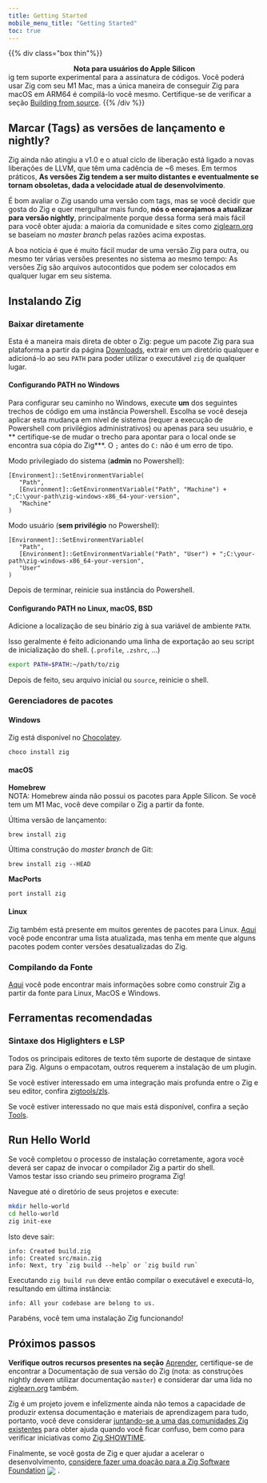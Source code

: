 ```yaml
---
title: Getting Started
mobile_menu_title: "Getting Started"
toc: true
---
```


{{% div class="box thin"%}}
**<center>Nota para usuários do Apple Silicon</center>**
ig tem suporte experimental para a assinatura de códigos. Você poderá usar Zig com seu M1 Mac,
mas a única maneira de conseguir Zig para macOS em ARM64 é compilá-lo você mesmo.
Certifique-se de verificar a seção [Building from source](#building-from-source).
{{% /div %}}


## Marcar (Tags) as versões de lançamento e nightly?
Zig ainda não atingiu a v1.0 e o atual ciclo de liberação está ligado a novas liberações de LLVM, que têm uma cadência de ~6 meses.
Em termos práticos, **As versões Zig tendem a ser muito distantes e eventualmente se tornam obsoletas, dada a velocidade atual de desenvolvimento**.

É bom avaliar o Zig usando uma versão com tags, mas se você decidir que gosta do Zig e quer mergulhar mais fundo, **nós o encorajamos a atualizar para versão nightly**, principalmente porque dessa forma será mais fácil para você obter ajuda: a maioria da comunidade e sites como
[ziglearn.org](https://ziglearn.org) se baseiam no *master branch* pelas razões acima expostas.

A boa notícia é que é muito fácil mudar de uma versão Zig para outra, ou mesmo ter várias versões presentes no sistema ao mesmo tempo: As versões Zig são arquivos autocontidos que podem ser colocados em qualquer lugar em seu sistema.


## Instalando Zig
### Baixar diretamente
Esta é a maneira mais direta de obter o Zig: pegue um pacote Zig para sua plataforma a partir da página [Downloads](/download),
extrair em um diretório qualquer e adicioná-lo ao seu `PATH` para poder utilizar o executável `zig` de qualquer lugar.

#### Configurando PATH no Windows
Para configurar seu caminho no Windows, execute **um** dos seguintes trechos de código em uma instância Powershell.
Escolha se você deseja aplicar esta mudança em nível de sistema (requer a execução de Powershell com privilégios administrativos) ou apenas para seu usuário, e ** certifique-se de mudar o trecho para apontar para o local onde se encontra sua cópia do Zig***.
O `;` antes do `C:` não é um erro de tipo.

Modo privilegiado do sistema (**admin** no Powershell):
```
[Environment]::SetEnvironmentVariable(
   "Path",
   [Environment]::GetEnvironmentVariable("Path", "Machine") + ";C:\your-path\zig-windows-x86_64-your-version",
   "Machine"
)
```

Modo usuário (**sem privilégio** no Powershell):
```
[Environment]::SetEnvironmentVariable(
   "Path",
   [Environment]::GetEnvironmentVariable("Path", "User") + ";C:\your-path\zig-windows-x86_64-your-version",
   "User"
)
```
Depois de terminar, reinicie sua instância do Powershell.

#### Configurando PATH no Linux, macOS, BSD
Adicione a localização de seu binário zig à sua variável de ambiente `PATH`.

Isso geralmente é feito adicionando uma linha de exportação ao seu script de inicialização do shell. (`.profile`, `.zshrc`, ...)
```bash
export PATH=$PATH:~/path/to/zig
```
Depois de feito, seu arquivo inicial ou `source`, reinicie o shell.




### Gerenciadores de pacotes
#### Windows
Zig está disponível no [Chocolatey](https://chocolatey.org/packages/zig).
```
choco install zig
```

#### macOS

**Homebrew**  
NOTA: Homebrew ainda não possui os pacotes para Apple Silicon. Se você tem um M1 Mac, você deve compilar o Zig a partir da fonte.

Última versão de lançamento:
```
brew install zig
```

Última construção do *master branch* de Git:
```
brew install zig --HEAD
```

**MacPorts**
```
port install zig
```
#### Linux
Zig também está presente em muitos gerentes de pacotes para Linux. [Aqui](https://github.com/ziglang/zig/wiki/Install-Zig-from-a-Package-Manager)
você pode encontrar uma lista atualizada, mas tenha em mente que alguns pacotes podem conter versões desatualizadas do Zig.

### Compilando da Fonte
[Aqui](https://github.com/ziglang/zig/wiki/Building-Zig-From-Source) 
você pode encontrar mais informações sobre como construir Zig a partir da fonte para Linux, MacOS e Windows.

## Ferramentas recomendadas
### Sintaxe dos Higlighters e LSP
Todos os principais editores de texto têm suporte de destaque de sintaxe para Zig. 
Alguns o empacotam, outros requerem a instalação de um plugin.  

Se você estiver interessado em uma integração mais profunda entre o Zig e seu editor, confira [zigtools/zls](https://github.com/zigtools/zls).

Se você estiver interessado no que mais está disponível, confira a seção [Tools](../tools/).

## Run Hello World
Se você completou o processo de instalação corretamente, agora você deverá ser capaz de invocar o compilador Zig a partir do shell.  
Vamos testar isso criando seu primeiro programa Zig!

Navegue até o diretório de seus projetos e execute:
```bash
mkdir hello-world
cd hello-world
zig init-exe
```

Isto deve sair:
```
info: Created build.zig
info: Created src/main.zig
info: Next, try `zig build --help` or `zig build run`
```

Executando `zig build run` deve então compilar o executável e executá-lo, resultando em última instância:
```
info: All your codebase are belong to us.
```

Parabéns, você tem uma instalação Zig funcionando!  

## Próximos passos
**Verifique outros recursos presentes na seção** [Aprender](../), certifique-se de encontrar a Documentação de sua versão do Zig (nota: as construções nightly devem utilizar documentação `master`) e considerar dar uma lida no [ziglearn.org](https://ziglearn.org) também.

Zig é um projeto jovem e infelizmente ainda não temos a capacidade de produzir extensa documentação e materiais de aprendizagem para tudo, portanto, você deve considerar [juntando-se a uma das comunidades Zig existentes](https://github.com/ziglang/zig/wiki/Community)
para obter ajuda quando você ficar confuso, bem como para verificar iniciativas como [Zig SHOWTIME](https://zig.show).

Finalmente, se você gosta de Zig e quer ajudar a acelerar o desenvolvimento, [considere fazer uma doação para a Zig Software Foundation](../../zsf)
<img src="../../heart.svg" style="vertical-align:middle; margin-right: 5px">.
